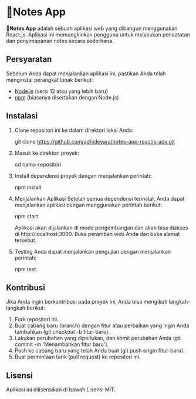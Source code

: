# 📓Notes App

**📓Notes App** adalah sebuah aplikasi web yang dibangun menggunakan React.js. Aplikasi ini memungkinkan pengguna untuk melakukan pencatatan dan penyimapanan notes secara sederhana.

## Persyaratan

Sebelum Anda dapat menjalankan aplikasi ini, pastikan Anda telah menginstal perangkat lunak berikut:

- [Node.js](https://nodejs.org/) (versi 12 atau yang lebih baru)
- [npm](https://www.npmjs.com/) (biasanya disertakan dengan Node.js)

## Instalasi

1. Clone repositori ini ke dalam direktori lokal Anda:

   git clone https://github.com/adhidevara/notes-app-reactjs-adv.git

2. Masuk ke direktori proyek:

   cd nama-repositori

3. Install dependensi proyek dengan menjalankan perintah:

   npm install

4. Menjalankan Aplikasi
   Setelah semua dependensi terinstal, Anda dapat menjalankan aplikasi dengan menggunakan perintah berikut:

   npm start

   Aplikasi akan dijalankan di mode pengembangan dan akan bisa diakses di http://localhost:3000. Buka peramban web Anda dan buka alamat tersebut.

5. Testing
   Anda dapat menjalankan pengujian dengan menjalankan perintah:

   npm test

## Kontribusi
   Jika Anda ingin berkontribusi pada proyek ini, Anda bisa mengikuti langkah-langkah berikut:

   1. Fork repositori ini.
   2. Buat cabang baru (branch) dengan fitur atau perbaikan yang ingin Anda tambahkan (git checkout -b fitur-baru).
   3. Lakukan perubahan yang diperlukan, dan komit perubahan Anda (git commit -m 'Menambahkan fitur baru').
   4. Push ke cabang baru yang telah Anda buat (git push origin fitur-baru).
   5. Buat permintaan tarik (pull request) ke repositori ini.

## Lisensi
   Aplikasi ini dilisensikan di bawah Lisensi MIT.